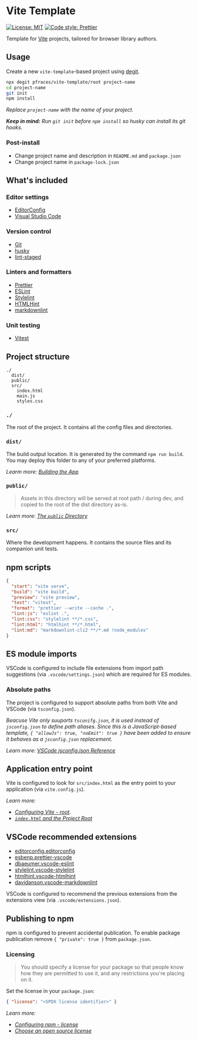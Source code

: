 # Vite Template

[![License: MIT](https://img.shields.io/badge/License-MIT-yellow.svg)](https://opensource.org/licenses/MIT)
[![Code style: Prettier](https://img.shields.io/badge/Code_style-Prettier-ff69b4.svg)](https://prettier.io/)

Template for [Vite](https://vitejs.dev/) projects, tailored for browser library
authors.

## Usage

Create a new `vite-template`-based project using
[degit](https://github.com/Rich-Harris/degit).

```sh
npx degit pfraces/vite-template/root project-name
cd project-name
git init
npm install
```

_Replace `project-name` with the name of your project._

_**Keep in mind:** Run `git init` before `npm install` so husky can install its
git hooks._

### Post-install

- Change project name and description in `README.md` and `package.json`
- Change project name in `package-lock.json`

## What's included

### Editor settings

- [EditorConfig](https://editorconfig.org/)
- [Visual Studio Code](https://code.visualstudio.com/)

### Version control

- [Git](https://git-scm.com/)
- [husky](https://typicode.github.io/husky/)
- [lint-staged](https://github.com/lint-staged/lint-staged)

### Linters and formatters

- [Prettier](https://prettier.io/)
- [ESLint](https://eslint.org/)
- [Stylelint](https://stylelint.io/)
- [HTMLHint](https://htmlhint.com/)
- [markdownlint](https://github.com/DavidAnson/markdownlint-cli2)

### Unit testing

- [Vitest](https://vitest.dev/)

## Project structure

```text
./
  dist/
  public/
  src/
    index.html
    main.js
    styles.css
```

### `./`

The root of the project. It contains all the config files and directories.

### `dist/`

The build output location. It is generated by the command `npm run build`. You
may deploy this folder to any of your preferred platforms.

_Learm more:
[Building the App](https://vitejs.dev/guide/static-deploy#building-the-app)_

### `public/`

> Assets in this directory will be served at root path / during dev, and copied
> to the root of the dist directory as-is.

_Learn more:
[The `public` Directory](https://vitejs.dev/guide/assets#the-public-directory)_

### `src/`

Where the development happens. It contains the source files and its companion
unit tests.

## npm scripts

```json
{
  "start": "vite serve",
  "build": "vite build",
  "preview": "vite preview",
  "test": "vitest",
  "format": "prettier --write --cache .",
  "lint:js": "eslint .",
  "lint:css": "stylelint **/*.css",
  "lint:html": "htmlhint **/*.html",
  "lint:md": "markdownlint-cli2 **/*.md !node_modules"
}
```

## ES module imports

VSCode is configured to include file extensions from import path suggestions
(via `.vscode/settings.json`) which are required for ES modules.

### Absolute paths

The project is configured to support absolute paths from both Vite and VSCode
(via `tsconfig.json`).

_Beacuse Vite only suuports `tsconifg.json`, it is used instead of
`jsconfig.json` to define path aliases. Since this is a JavaScript-based
template, `{ "allowJs": true, "noEmit": true }` have been added to ensure it
behaves as a `jsconfig.json` replacement._

_Learn more:
[VSCode jsconfig.json Reference](https://code.visualstudio.com/docs/languages/jsconfig)_

## Application entry point

Vite is configured to look for `src/index.html` as the entry point to your
application (via `vite.config.js`).

_Learn more:_

- _[Configuring Vite - root](https://vitejs.dev/config/shared-options.html#root)._
- _[`index.html` and the Project Root](https://vitejs.dev/guide/#index-html-and-project-root)_

## VSCode recommended extensions

- [editorconfig.editorconfig](https://marketplace.visualstudio.com/items?itemName=editorconfig.editorconfig)
- [esbenp.prettier-vscode](https://marketplace.visualstudio.com/items?itemName=esbenp.prettier-vscode)
- [dbaeumer.vscode-eslint](https://marketplace.visualstudio.com/items?itemName=dbaeumer.vscode-eslint)
- [stylelint.vscode-stylelint](https://marketplace.visualstudio.com/items?itemName=stylelint.vscode-stylelint)
- [htmlhint.vscode-htmlhint](https://marketplace.visualstudio.com/items?itemName=htmlhint.vscode-htmlhint)
- [davidanson.vscode-markdownlint](https://marketplace.visualstudio.com/items?itemName=davidanson.vscode-markdownlint)

VSCode is configured to recommend the previous extensions from the extensions
view (via `.vscode/extensions.json`).

## Publishing to npm

npm is configured to prevent accidental publication. To enable package
publication remove `{ "private": true }` from `package.json`.

### Licensing

> You should specify a license for your package so that people know how they are
> permitted to use it, and any restrictions you're placing on it.

Set the license in your `package.json`:

```json
{ "license": "<SPDX license identifier>" }
```

_Learn more:_

- _[Configuring npm - license](https://docs.npmjs.com/cli/v10/configuring-npm/package-json#license)_
- _[Choose an open source license](https://choosealicense.com/)_
